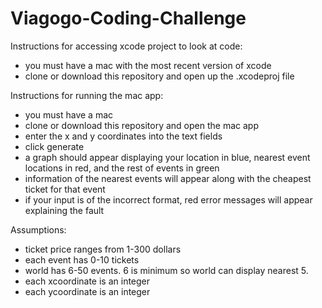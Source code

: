 # Viagogo-Coding-Challenge

Instructions for accessing xcode project to look at code:
- you must have a mac with the most recent version of xcode
- clone or download this repository and open up the .xcodeproj file

Instructions for running the mac app:
- you must have a mac
- clone or download this repository and open the mac app
- enter the x and y coordinates into the text fields
- click generate
- a graph should appear displaying your location in blue, nearest event locations in red, and the rest of events in green
- information of the nearest events will appear along with the cheapest ticket for that event
- if your input is of the incorrect format, red error messages will appear explaining the fault

Assumptions:
- ticket price ranges from 1-300 dollars
- each event has 0-10 tickets
- world has 6-50 events. 6 is minimum so world can display nearest 5.
- each xcoordinate is an integer
- each ycoordinate is an integer
